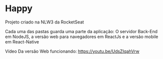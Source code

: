 # Happy
Projeto criado na NLW3 da RocketSeat

Cada uma das pastas guarda uma parte da aplicação: O servidor Back-End em NodeJS, a versão web para navegadores em ReactJs e a versão mobile em React-Native

Vídeo Da versão Web funcionando: https://youtu.be/UdsZIqahVrw
